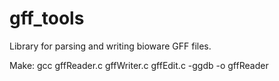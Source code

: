 # gff_tools
Library for parsing and writing bioware GFF files.

Make:
gcc gffReader.c gffWriter.c gffEdit.c -ggdb -o gffReader
